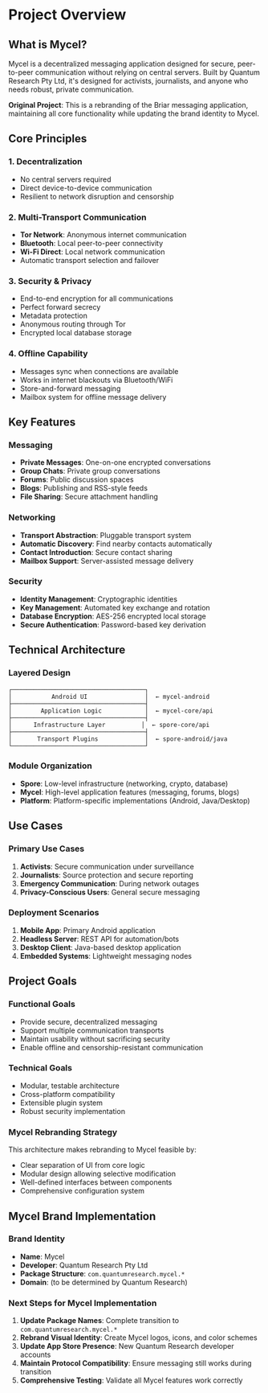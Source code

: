 # Project Overview

## What is Mycel?

Mycel is a decentralized messaging application designed for secure, peer-to-peer communication without relying on central servers. Built by Quantum Research Pty Ltd, it's designed for activists, journalists, and anyone who needs robust, private communication.

**Original Project**: This is a rebranding of the Briar messaging application, maintaining all core functionality while updating the brand identity to Mycel.

## Core Principles

### 1. Decentralization
- No central servers required
- Direct device-to-device communication
- Resilient to network disruption and censorship

### 2. Multi-Transport Communication
- **Tor Network**: Anonymous internet communication
- **Bluetooth**: Local peer-to-peer connectivity
- **Wi-Fi Direct**: Local network communication
- Automatic transport selection and failover

### 3. Security & Privacy
- End-to-end encryption for all communications
- Perfect forward secrecy
- Metadata protection
- Anonymous routing through Tor
- Encrypted local database storage

### 4. Offline Capability
- Messages sync when connections are available
- Works in internet blackouts via Bluetooth/WiFi
- Store-and-forward messaging
- Mailbox system for offline message delivery

## Key Features

### Messaging
- **Private Messages**: One-on-one encrypted conversations
- **Group Chats**: Private group conversations
- **Forums**: Public discussion spaces
- **Blogs**: Publishing and RSS-style feeds
- **File Sharing**: Secure attachment handling

### Networking
- **Transport Abstraction**: Pluggable transport system
- **Automatic Discovery**: Find nearby contacts automatically
- **Contact Introduction**: Secure contact sharing
- **Mailbox Support**: Server-assisted message delivery

### Security
- **Identity Management**: Cryptographic identities
- **Key Management**: Automated key exchange and rotation
- **Database Encryption**: AES-256 encrypted local storage
- **Secure Authentication**: Password-based key derivation

## Technical Architecture

### Layered Design
```
┌─────────────────────────────────────┐
│           Android UI                │  ← mycel-android
├─────────────────────────────────────┤
│        Application Logic            │  ← mycel-core/api
├─────────────────────────────────────┤
│      Infrastructure Layer          │  ← spore-core/api
├─────────────────────────────────────┤
│       Transport Plugins             │  ← spore-android/java
└─────────────────────────────────────┘
```

### Module Organization
- **Spore**: Low-level infrastructure (networking, crypto, database)
- **Mycel**: High-level application features (messaging, forums, blogs)
- **Platform**: Platform-specific implementations (Android, Java/Desktop)

## Use Cases

### Primary Use Cases
1. **Activists**: Secure communication under surveillance
2. **Journalists**: Source protection and secure reporting
3. **Emergency Communication**: During network outages
4. **Privacy-Conscious Users**: General secure messaging

### Deployment Scenarios
1. **Mobile App**: Primary Android application
2. **Headless Server**: REST API for automation/bots
3. **Desktop Client**: Java-based desktop application
4. **Embedded Systems**: Lightweight messaging nodes

## Project Goals

### Functional Goals
- Provide secure, decentralized messaging
- Support multiple communication transports
- Maintain usability without sacrificing security
- Enable offline and censorship-resistant communication

### Technical Goals
- Modular, testable architecture
- Cross-platform compatibility
- Extensible plugin system
- Robust security implementation

### Mycel Rebranding Strategy
This architecture makes rebranding to Mycel feasible by:
- Clear separation of UI from core logic
- Modular design allowing selective modification
- Well-defined interfaces between components
- Comprehensive configuration system

## Mycel Brand Implementation

### Brand Identity
- **Name**: Mycel
- **Developer**: Quantum Research Pty Ltd
- **Package Structure**: `com.quantumresearch.mycel.*`
- **Domain**: (to be determined by Quantum Research)

### Next Steps for Mycel Implementation

1. **Update Package Names**: Complete transition to `com.quantumresearch.mycel.*`
2. **Rebrand Visual Identity**: Create Mycel logos, icons, and color schemes
3. **Update App Store Presence**: New Quantum Research developer accounts
4. **Maintain Protocol Compatibility**: Ensure messaging still works during transition
5. **Comprehensive Testing**: Validate all Mycel features work correctly